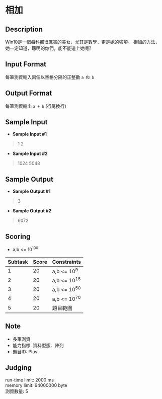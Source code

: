 # 相加
## Description
Win10是一個每科都很厲害的美女，尤其是數學，更是她的強項。
相加的方法，她一定知道，聰明的你們，能不能追上她呢?

## Input  Format
每筆測資輸入兩個以空格分隔的正整數 ` a 和 b `
	
## Output Format
每筆測資輸出 ` a + b ` (行尾換行)

## Sample Input
  - **Sample Input #1**
  > 1 2  
  
  - **Sample Input #2**
  > 1024 5048  
  
## Sample Output
  - **Sample Output #1**
  > 3
  
  - **Sample Output #2**
  > 6072
  
## Scoring 
  * a,b <= 10<sup>100</sup>
  
  
| Subtask | Score | Constraints 
| ------- | ----- | -----------  
| 1       | 20    |  a,b <= 10<sup>9</sup> 
| 2       | 20    |  a,b <= 10<sup>15</sup> 
| 3       | 20    |  a,b <= 10<sup>50</sup> 
| 4       | 20    |  a,b <= 10<sup>70</sup> 
| 5       | 20    |  題目範圍  

## Note
  * 多筆測資
  * 能力指標: 資料型態、陣列
  * 題目ID: Plus

## Judging
run-time limit: 2000 ms  
memory limit: 64000000 byte  
測資數量: 5
